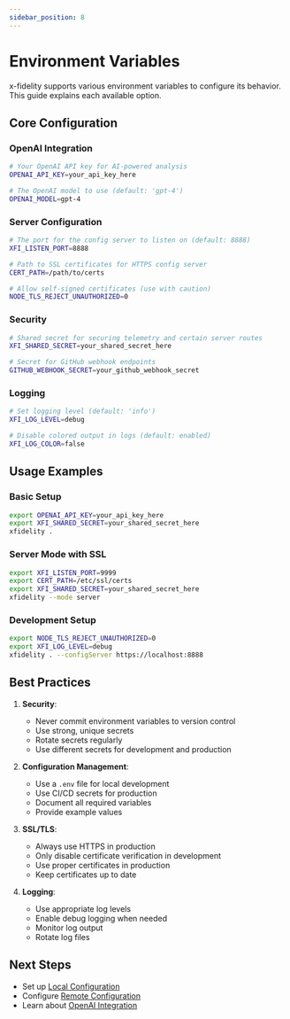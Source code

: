 ```yaml
---
sidebar_position: 8
---
```


# Environment Variables

x-fidelity supports various environment variables to configure its behavior. This guide explains each available option.

## Core Configuration

### OpenAI Integration
```bash
# Your OpenAI API key for AI-powered analysis
OPENAI_API_KEY=your_api_key_here

# The OpenAI model to use (default: 'gpt-4')
OPENAI_MODEL=gpt-4
```

### Server Configuration
```bash
# The port for the config server to listen on (default: 8888)
XFI_LISTEN_PORT=8888

# Path to SSL certificates for HTTPS config server
CERT_PATH=/path/to/certs

# Allow self-signed certificates (use with caution)
NODE_TLS_REJECT_UNAUTHORIZED=0
```

### Security
```bash
# Shared secret for securing telemetry and certain server routes
XFI_SHARED_SECRET=your_shared_secret_here

# Secret for GitHub webhook endpoints
GITHUB_WEBHOOK_SECRET=your_github_webhook_secret
```

### Logging
```bash
# Set logging level (default: 'info')
XFI_LOG_LEVEL=debug

# Disable colored output in logs (default: enabled)
XFI_LOG_COLOR=false
```

## Usage Examples

### Basic Setup
```bash
export OPENAI_API_KEY=your_api_key_here
export XFI_SHARED_SECRET=your_shared_secret_here
xfidelity .
```

### Server Mode with SSL
```bash
export XFI_LISTEN_PORT=9999
export CERT_PATH=/etc/ssl/certs
export XFI_SHARED_SECRET=your_shared_secret_here
xfidelity --mode server
```

### Development Setup
```bash
export NODE_TLS_REJECT_UNAUTHORIZED=0
export XFI_LOG_LEVEL=debug
xfidelity . --configServer https://localhost:8888
```

## Best Practices

1. **Security**:
   - Never commit environment variables to version control
   - Use strong, unique secrets
   - Rotate secrets regularly
   - Use different secrets for development and production

2. **Configuration Management**:
   - Use a `.env` file for local development
   - Use CI/CD secrets for production
   - Document all required variables
   - Provide example values

3. **SSL/TLS**:
   - Always use HTTPS in production
   - Only disable certificate verification in development
   - Use proper certificates in production
   - Keep certificates up to date

4. **Logging**:
   - Use appropriate log levels
   - Enable debug logging when needed
   - Monitor log output
   - Rotate log files

## Next Steps

- Set up [Local Configuration](local-config)
- Configure [Remote Configuration](remote-config)
- Learn about [OpenAI Integration](openai-integration)
